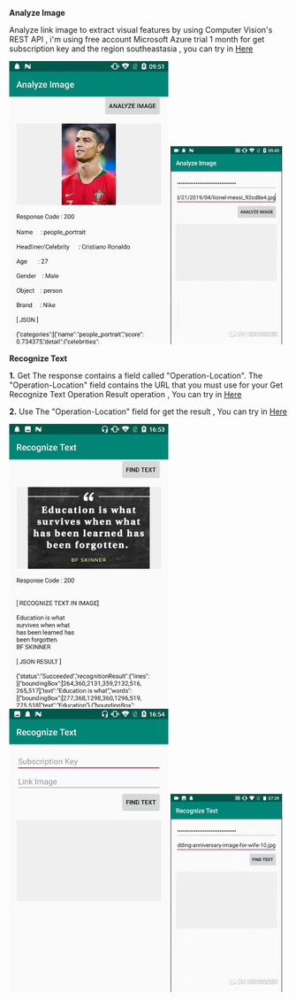 **Analyze Image**

Analyze link image to extract visual features by using Computer Vision's REST API , i'm using free account Microsoft Azure trial 1 month for get subscription key 
and the region southeastasia , you can try in [Here](https://southeastasia.dev.cognitive.microsoft.com/docs/services/5adf991815e1060e6355ad44/operations/56f91f2e778daf14a499e1fa)

![alt text](https://github.com/bdgit08/cognitiveservice/blob/master/example%20image/analyze_image.jpg) ![alt text](https://github.com/bdgit08/cognitiveservice/blob/master/example%20image/analyze_image_gif.gif)

**Recognize Text**

**1.** Get The response contains a field called "Operation-Location". The "Operation-Location" field contains the URL that you must use for your Get Recognize Text Operation Result operation 
       , You can try in [Here](https://southeastasia.dev.cognitive.microsoft.com/docs/services/5adf991815e1060e6355ad44/operations/587f2c6a154055056008f200)
       
**2.** Use The "Operation-Location" field for get the result 
       , You can try in [Here](https://southeastasia.dev.cognitive.microsoft.com/docs/services/5adf991815e1060e6355ad44/operations/587f2cf1154055056008f201)

![](https://github.com/bdgit08/cognitiveservice/blob/master/example%20image/text_recognize.jpg) ![](https://github.com/bdgit08/cognitiveservice/blob/master/example%20image/text_recognize2.jpg)  ![](https://github.com/bdgit08/cognitiveservice/blob/master/example%20image/text_recognize_gif.gif)
